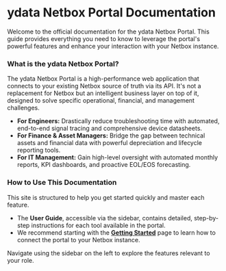 # ydata Netbox Portal Documentation

Welcome to the official documentation for the ydata Netbox Portal. This guide provides everything you need to know to leverage the portal's powerful features and enhance your interaction with your Netbox instance.

### What is the ydata Netbox Portal?

The ydata Netbox Portal is a high-performance web application that connects to your existing Netbox source of truth via its API. It's not a replacement for Netbox but an intelligent business layer on top of it, designed to solve specific operational, financial, and management challenges.

*   **For Engineers:** Drastically reduce troubleshooting time with automated, end-to-end signal tracing and comprehensive device datasheets.
*   **For Finance & Asset Managers:** Bridge the gap between technical assets and financial data with powerful depreciation and lifecycle reporting tools.
*   **For IT Management:** Gain high-level oversight with automated monthly reports, KPI dashboards, and proactive EOL/EOS forecasting.

### How to Use This Documentation

This site is structured to help you get started quickly and master each feature.

*   The **User Guide**, accessible via the sidebar, contains detailed, step-by-step instructions for each tool available in the portal.
*   We recommend starting with the **[Getting Started](/guide/getting-started.md)** page to learn how to connect the portal to your Netbox instance.

Navigate using the sidebar on the left to explore the features relevant to your role.
